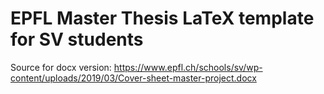 # EPFL Master Thesis LaTeX template for SV students 

Source for docx version: https://www.epfl.ch/schools/sv/wp-content/uploads/2019/03/Cover-sheet-master-project.docx
